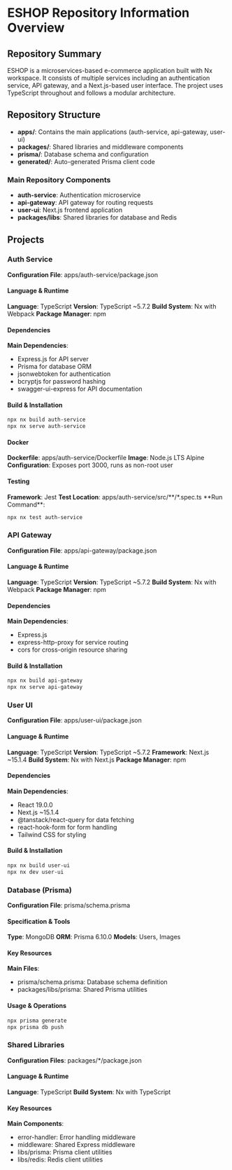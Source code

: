 # ESHOP Repository Information Overview

## Repository Summary

ESHOP is a microservices-based e-commerce application built with Nx workspace. It consists of multiple services including an authentication service, API gateway, and a Next.js-based user interface. The project uses TypeScript throughout and follows a modular architecture.

## Repository Structure

- **apps/**: Contains the main applications (auth-service, api-gateway, user-ui)
- **packages/**: Shared libraries and middleware components
- **prisma/**: Database schema and configuration
- **generated/**: Auto-generated Prisma client code

### Main Repository Components

- **auth-service**: Authentication microservice
- **api-gateway**: API gateway for routing requests
- **user-ui**: Next.js frontend application
- **packages/libs**: Shared libraries for database and Redis

## Projects

### Auth Service

**Configuration File**: apps/auth-service/package.json

#### Language & Runtime

**Language**: TypeScript
**Version**: TypeScript ~5.7.2
**Build System**: Nx with Webpack
**Package Manager**: npm

#### Dependencies

**Main Dependencies**:

- Express.js for API server
- Prisma for database ORM
- jsonwebtoken for authentication
- bcryptjs for password hashing
- swagger-ui-express for API documentation

#### Build & Installation

```bash
npx nx build auth-service
npx nx serve auth-service
```

#### Docker

**Dockerfile**: apps/auth-service/Dockerfile
**Image**: Node.js LTS Alpine
**Configuration**: Exposes port 3000, runs as non-root user

#### Testing

**Framework**: Jest
**Test Location**: apps/auth-service/src/**/\*.spec.ts
**Run Command\*\*:

```bash
npx nx test auth-service
```

### API Gateway

**Configuration File**: apps/api-gateway/package.json

#### Language & Runtime

**Language**: TypeScript
**Version**: TypeScript ~5.7.2
**Build System**: Nx with Webpack
**Package Manager**: npm

#### Dependencies

**Main Dependencies**:

- Express.js
- express-http-proxy for service routing
- cors for cross-origin resource sharing

#### Build & Installation

```bash
npx nx build api-gateway
npx nx serve api-gateway
```

### User UI

**Configuration File**: apps/user-ui/package.json

#### Language & Runtime

**Language**: TypeScript
**Version**: TypeScript ~5.7.2
**Framework**: Next.js ~15.1.4
**Build System**: Nx with Next.js
**Package Manager**: npm

#### Dependencies

**Main Dependencies**:

- React 19.0.0
- Next.js ~15.1.4
- @tanstack/react-query for data fetching
- react-hook-form for form handling
- Tailwind CSS for styling

#### Build & Installation

```bash
npx nx build user-ui
npx nx dev user-ui
```

### Database (Prisma)

**Configuration File**: prisma/schema.prisma

#### Specification & Tools

**Type**: MongoDB
**ORM**: Prisma 6.10.0
**Models**: Users, Images

#### Key Resources

**Main Files**:

- prisma/schema.prisma: Database schema definition
- packages/libs/prisma: Shared Prisma utilities

#### Usage & Operations

```bash
npx prisma generate
npx prisma db push
```

### Shared Libraries

**Configuration Files**: packages/\*/package.json

#### Language & Runtime

**Language**: TypeScript
**Build System**: Nx with TypeScript

#### Key Resources

**Main Components**:

- error-handler: Error handling middleware
- middleware: Shared Express middleware
- libs/prisma: Prisma client utilities
- libs/redis: Redis client utilities
